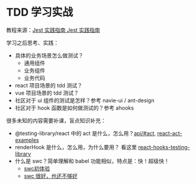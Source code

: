 # TDD 学习实战

教程来源：[Jest 实践指南 Jest 实践指南](https://github.yanhaixiang.com/jest-tutorial/)


学习之后思考、实践：

- 具体的业务场景怎么做测试？
  - 通用组件
  - 业务组件
  - 业务代码
- react 项目场景的 tdd 测试？
- vue 项目场景的 tdd 测试？
- 社区对于 ui 组件的测试是怎样？参考 navie-ui / ant-design
- 社区对于 hook 函数是如何做测试的？参考 ahooks


很多未知的内容需要补课，盲点知识补充：

- @testing-library/react 中的 act 是什么，怎么用？[api/#act](https://testing-library.com/docs/preact-testing-library/api/#act), [react-act-examples](https://github.com/threepointone/react-act-examples/blob/master/sync.md)
- renderHook 是什么，怎么用，为什么要用？ 看这里 [react-hooks-testing-library](https://github.com/testing-library/react-hooks-testing-library)
- 什么是 swc？简单理解和 babel 功能相似，特点是：快！超级快！
  - [swc初体验](https://zhuanlan.zhihu.com/p/437529362)
  - [swc 很好，也还不够好](https://zhuanlan.zhihu.com/p/386730674)